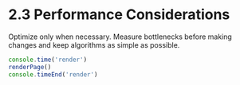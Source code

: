 # 2.3 Performance Considerations
Optimize only when necessary. Measure bottlenecks before making changes and keep algorithms as simple as possible.

```js
console.time('render')
renderPage()
console.timeEnd('render')
```

